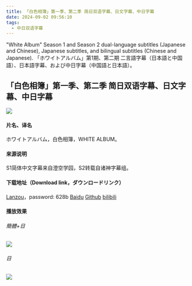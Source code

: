 ```yaml
---
title: 「白色相簿」第一季、第二季 简日双语字幕、日文字幕、中日字幕
date: 2024-09-02 09:56:10
tags:
  - 中日双语字幕
---
```


"White Album" Season 1 and Season 2 dual-language subtitles (Japanese and Chinese), Japanese subtitles, and bilingual subtitles (Chinese and Japanese).
「ホワイトアルバム」第1期、第二期 二言語字幕（日本語と中国語）、日本語字幕、および中日字幕（中国語と日本語）。

<!-- more -->

## 「白色相簿」第一季、第二季 简日双语字幕、日文字幕、中日字幕

![](https://raw.githubusercontent.com.lwtdzh.ip-ddns.com/lwtdzh/imghost/master/img/20241219201132724.webp)

#### 片名、译名
ホワイトアルバム，白色相簿，WHITE ALBUM。

#### 来源说明
S1简体中文字幕来自澄空学园，S2转载自诸神字幕组。

#### 下载地址（Download link，ダウンロードリンク）
[Lanzou](https://wwqq.lanzoub.com/iH0T528vvemj)，password: 628b
[Baidu](https://pan.baidu.com/s/1IvR_K_LmE4w1nHXnwuY6uA?pwd=fayx)
[Github](https://github.com/lwtdzh/imghost/blob/master/subs/%E7%99%BD%E8%89%B2%E7%9B%B8%E7%B0%BF.zip)
[bilibili](https://www.bilibili.com/opus/972396869464358931)

#### 播放效果
###### 簡體+日
![](https://raw.githubusercontent.com.lwtdzh.ip-ddns.com/lwtdzh/imghost/master/img/20241219201519517.jpg)
###### 日
![](https://raw.githubusercontent.com.lwtdzh.ip-ddns.com/lwtdzh/imghost/master/img/20241219201519566.jpg)
